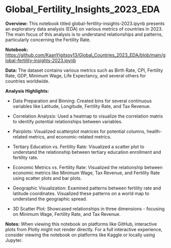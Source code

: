 # Global_Fertility_Insights_2023_EDA

**Overview:**
This notebook titled global-fertility-insights-2023.ipynb presents an exploratory data analysis (EDA) on various metrics of countries in 2023. The main focus of this analysis is to understand relationships and patterns, particularly concerning the Fertility Rate.

**Notebook:** 
https://github.com/KaanYigitsoy13/Global_Countries_2023_EDA/blob/main/global-fertility-insights-2023.ipynb

**Data:**
The dataset contains various metrics such as Birth Rate, CPI, Fertility Rate, GDP, Minimum Wage, Life Expectancy, and several others for countries worldwide.

**Analysis Highlights:**

* Data Preparation and Binning: Created bins for several continuous variables like Latitude, Longitude, Fertility Rate, and Tax Revenue.

* Correlation Analysis: Used a heatmap to visualize the correlation matrix to identify potential relationships between variables.

* Pairplots: Visualized scatterplot matrices for potential columns, health-related metrics, and economic-related metrics.

* Tertiary Education vs. Fertility Rate: Visualized a scatter plot to understand the relationship between tertiary education enrollment and fertility rate.

* Economic Metrics vs. Fertility Rate: Visualized the relationship between economic metrics like Minimum Wage, Tax Revenue, and Fertility Rate using scatter plots and bar plots.

* Geographic Visualization: Examined patterns between fertility rate and latitude coordinates. Visualized these patterns on a world map to understand the geographic spread.

* 3D Scatter Plot: Showcased relationships in three dimensions - focusing on Minimum Wage, Fertility Rate, and Tax Revenue.

**Notes:**
When viewing this notebook on platforms like GitHub, interactive plots from Plotly might not render directly. For a full interactive experience, consider viewing the notebook on platforms like Kaggle or locally using Jupyter.
